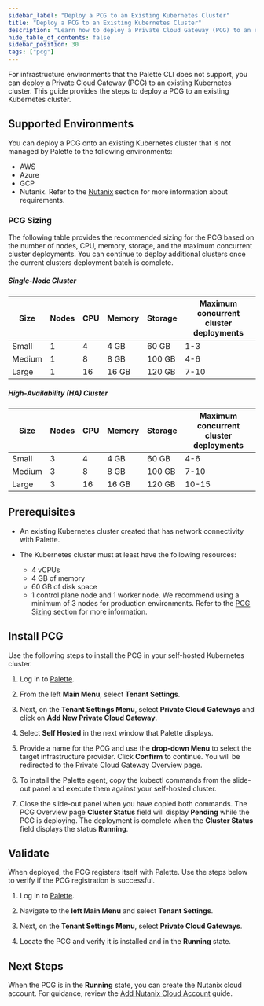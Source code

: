 ```yaml
---
sidebar_label: "Deploy a PCG to an Existing Kubernetes Cluster"
title: "Deploy a PCG to an Existing Kubernetes Cluster"
description: "Learn how to deploy a Private Cloud Gateway (PCG) to an existing Kubernetes cluster."
hide_table_of_contents: false
sidebar_position: 30
tags: ["pcg"]
---
```


For infrastructure environments that the Palette CLI does not support, you can deploy a Private Cloud Gateway (PCG) to
an existing Kubernetes cluster. This guide provides the steps to deploy a PCG to an existing Kubernetes cluster.

## Supported Environments

You can deploy a PCG onto an existing Kubernetes cluster that is not managed by Palette to the following environments:

- AWS
- Azure
- GCP
- Nutanix. Refer to the [Nutanix](../data-center/nutanix/nutanix.md) section for more information about requirements.

### PCG Sizing

The following table provides the recommended sizing for the PCG based on the number of nodes, CPU, memory, storage, and
the maximum concurrent cluster deployments. You can continue to deploy additional clusters once the current clusters
deployment batch is complete.

##### Single-Node Cluster

| **Size** | **Nodes** | **CPU** | **Memory** | **Storage** | **Maximum concurrent cluster deployments** |
| -------- | --------- | ------- | ---------- | ----------- | ------------------------------------------ |
| Small    | 1         | 4       | 4 GB       | 60 GB       | 1-3                                        |
| Medium   | 1         | 8       | 8 GB       | 100 GB      | 4-6                                        |
| Large    | 1         | 16      | 16 GB      | 120 GB      | 7-10                                       |

##### High-Availability (HA) Cluster

| **Size** | **Nodes** | **CPU** | **Memory** | **Storage** | **Maximum concurrent cluster deployments** |
| -------- | --------- | ------- | ---------- | ----------- | ------------------------------------------ |
| Small    | 3         | 4       | 4 GB       | 60 GB       | 4-6                                        |
| Medium   | 3         | 8       | 8 GB       | 100 GB      | 7-10                                       |
| Large    | 3         | 16      | 16 GB      | 120 GB      | 10-15                                      |

## Prerequisites

- An existing Kubernetes cluster created that has network connectivity with Palette.

- The Kubernetes cluster must at least have the following resources:

  - 4 vCPUs
  - 4 GB of memory
  - 60 GB of disk space
  - 1 control plane node and 1 worker node. We recommend using a minimum of 3 nodes for production environments. Refer
    to the [PCG Sizing](#pcg-sizing) section for more information.

## Install PCG

Use the following steps to install the PCG in your self-hosted Kubernetes cluster.

1. Log in to [Palette](https://console.spectrocloud.com/).

2. From the left **Main Menu**, select **Tenant Settings**.

3. Next, on the **Tenant Settings Menu**, select **Private Cloud Gateways** and click on **Add New Private Cloud
   Gateway**.

4. Select **Self Hosted** in the next window that Palette displays.

5. Provide a name for the PCG and use the **drop-down Menu** to select the target infrastructure provider. Click
   **Confirm** to continue. You will be redirected to the Private Cloud Gateway Overview page.

6. To install the Palette agent, copy the kubectl commands from the slide-out panel and execute them against your
   self-hosted cluster.

7. Close the slide-out panel when you have copied both commands. The PCG Overview page **Cluster Status** field will
   display **Pending** while the PCG is deploying. The deployment is complete when the **Cluster Status** field displays
   the status **Running**.

## Validate

When deployed, the PCG registers itself with Palette. Use the steps below to verify if the PCG registration is
successful.

1. Log in to [Palette](https://console.spectrocloud.com/).

2. Navigate to the **left Main Menu** and select **Tenant Settings**.

3. Next, on the **Tenant Settings Menu**, select **Private Cloud Gateways**.

4. Locate the PCG and verify it is installed and in the **Running** state.

## Next Steps

When the PCG is in the **Running** state, you can create the Nutanix cloud account. For guidance, review the
[Add Nutanix Cloud Account](/docs/docs-content/clusters/data-center/nutanix/add-nutanix-cloud-account.md) guide.

